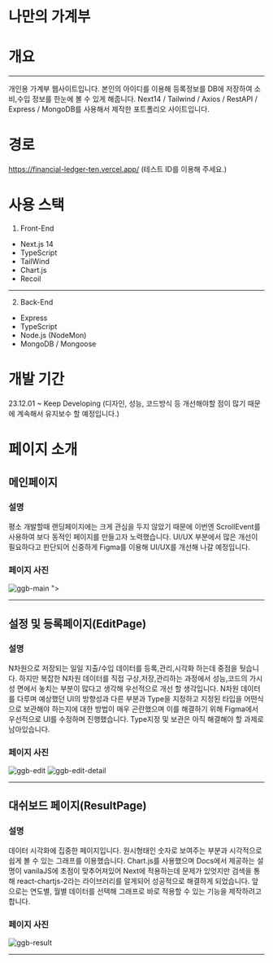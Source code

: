 # 나만의 가계부

# 개요

---

개인용 가계부 웹사이트입니다. 본인의 아이디를 이용해 등록정보를 DB에 저장하여 소비,수입 정보를 한눈에 볼 수 있게 해줍니다.
Next14 / Tailwind / Axios / RestAPI / Express / MongoDB를 사용해서 제작한 포트폴리오 사이트입니다.

# 경로

https://financial-ledger-ten.vercel.app/
(테스트 ID를 이용해 주세요.)

# 사용 스택

1. Front-End

- Next.js 14
- TypeScript
- TailWind
- Chart.js
- Recoil

---

2. Back-End

- Express
- TypeScript
- Node.js (NodeMon)
- MongoDB / Mongoose

# 개발 기간

23.12.01 ~ Keep Developing
(디자인, 성능, 코드방식 등 개선해야할 점이 많기 때문에 계속해서 유지보수 할 예정입니다.)

# 페이지 소개

## 메인페이지

### 설명

평소 개발할때 랜딩페이지에는 크게 관심을 두지 않았기 때문에 이번엔 ScrollEvent를 사용하여 보다 동적인 페이지를 만들고자 노력했습니다.
UI/UX 부분에서 많은 개선이 필요하다고 판단되어 신중하게 Figma를 이용해 UI/UX를 개선해 나갈 예정입니다.

### 페이지 사진

![ggb-main](https://github.com/KMS9612/financial_ledger/assets/103579314/d2a7fd30-8410-4d4d-bcf9-b09fa9fa7c45)
">

---

## 설정 및 등록페이지(EditPage)

### 설명

N차원으로 저장되는 일일 지출/수입 데이터를 등록,관리,시각화 하는데 중점을 둿습니다. 하지만 복잡한 N차원 데이터를 직접 구상,저장,관리하는 과정에서 성능,코드의 가시성 면에서 놓치는 부분이 많다고 생각해 우선적으로 개선 할 생각입니다.
N차원 데이터를 다루며 예상했던 UI의 방향성과 다른 부분과 Type을 지정하고 지정된 타입을 어떤식으로 보관해야 하는지에 대한 방법이 매우 곤란했으며 이를 해결하기 위해 Figma에서 우선적으로 UI를 수정하며 진행했습니다.
Type지정 및 보관은 아직 해결해야 할 과제로 남아있습니다.

### 페이지 사진

![ggb-edit](https://github.com/KMS9612/financial_ledger/assets/103579314/8cac3c33-6a88-437c-a1e5-adcfc2aef799)
![ggb-edit-detail](https://github.com/KMS9612/financial_ledger/assets/103579314/b67400cf-593d-44b2-8606-3084c1ff0e64)

---

## 대쉬보드 페이지(ResultPage)

### 설명

데이터 시각화에 집중한 페이지입니다. 원시형태인 숫자로 보여주는 부분과 시각적으로 쉽게 볼 수 있는 그래프를 이용했습니다.
Chart.js를 사용했으며 Docs에서 제공하는 설명이 vanilaJS에 초점이 맞추어져있어 Next에 적용하는데 문제가 있엇지만 검색을 통해 react-chartjs-2라는 라이브러리를 알게되어 성공적으로 해결하게 되었습니다.
앞으로는 연도별, 월별 데이터를 선택해 그래프로 바로 적용할 수 있는 기능을 제작하려고 합니다.

### 페이지 사진

![ggb-result](https://github.com/KMS9612/financial_ledger/assets/103579314/48690934-09f3-45a1-ac58-fd1aabf2224a)

---
